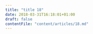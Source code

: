 ```yaml
---
title: "title 18"
date: 2018-03-31T16:18:01+01:00
draft: false
contentFile: "content/articles/18.md"
---
```



